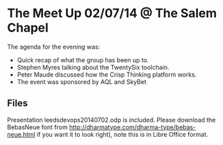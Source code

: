 The Meet Up 02/07/14 @ The Salem Chapel
=======================================

The agenda for the evening was:

* Quick recap of what the group has been up to.
* Stephen Myres talking about the TwentySix toolchain.
* Peter Maude discussed how the Crisp Thinking platform works.
* The event was sponsored by AQL and SkyBet

Files
-----

Presentation leedsdevops20140702.odp is included. Please download the BebasNeue font from http://dharmatype.com/dharma-type/bebas-neue.html if you want it to look right), note this is in Libre Office format. 

